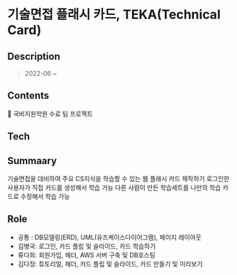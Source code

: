 # 기술면접 플래시 카드, TEKA(Technical Card)
## Description
> 2022-06 ~
## Contents
:paperclip: 국비지원학원 수료 팀 프로젝트

## Tech


## Summaary
기술면접을 대비하여 주요 CS지식을 학습할 수 있는 웹 플래시 카드 제작하기
로그인한 사용자가 직접 카드를 생성해서 학습 가능 
다른 사람이 만든 학습세트를 나만의 학습 카드로 수정해서 학습 가능


## Role
* 공통 : DB모델링(ERD), UML(유즈케이스다이어그램), 페이지 레이아웃 
* 김병국: 로그인, 카드 플립 및 슬라이드, 카드 학습하기
* 류다희: 회원가입, 헤더, AWS 서버 구축 및 DB호스팅
* 김다정: 튜토리얼, 헤더, 카드 플립 및 슬라이드, 카드 만들기 및 미리보기

